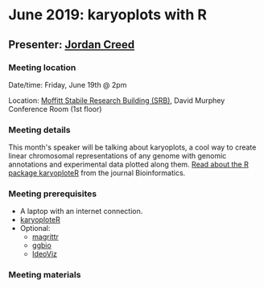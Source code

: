 # June 2019: karyoplots with R

## Presenter: [Jordan Creed](mailto:jordan.creed@moffitt.org)

### Meeting location
Date/time: Friday, June 19th @ 2pm

Location: [Moffitt Stabile Research Building (SRB)](https://goo.gl/maps/o6j3rtTuxCB2), David Murphey Conference Room (1st floor)

### Meeting details
This month's speaker will be talking about karyoplots, a cool way to create linear chromosomal representations of any genome with genomic annotations and experimental data plotted along them. [Read about the R package karyoploteR](https://academic.oup.com/bioinformatics/article/33/19/3088/3857734) from the journal Bioinformatics.

### Meeting prerequisites
* A laptop with an internet connection.
* [karyoploteR](https://bioconductor.org/packages/release/bioc/html/karyoploteR.html)
* Optional:
    * [magrittr](https://cran.r-project.org/web/packages/magrittr/index.html) 
    * [ggbio](http://bioconductor.org/packages/release/bioc/html/ggbio.html)
    * [IdeoViz](https://bioconductor.org/packages/release/bioc/html/IdeoViz.html)

### Meeting materials
